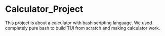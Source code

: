 # Calculator_Project
 This project is about a calculator with bash scripting language.
We used completely pure bash to build TUI from scratch and making calculator work.
